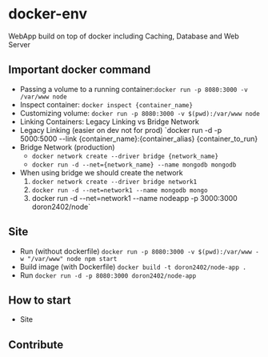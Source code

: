 # docker-env
  WebApp build on top of docker including Caching, Database and Web Server


## Important docker command
  - Passing a volume to a running container:`docker run -p 8080:3000 -v /var/www node`
  - Inspect container: `docker inspect {container_name}`
  - Customizing volume: `docker run -p 8080:3000 -v $(pwd):/var/www node`
  - Linking Containers: Legacy Linking vs Bridge Network
  - Legacy Linking (easier on dev not for prod)
  `docker run -d -p 5000:5000 --link {container_name}:{container_alias} {container_to_run}
  - Bridge Network (production)
    - `docker network create --driver bridge {network_name}`
    - `docker run -d --net={network_name} --name mongodb mongodb`
  - When using bridge we should create the network
    1. `docker network create --driver bridge network1`
    2. `docker run -d --net=network1 --name mongodb mongo`
    3. docker run -d --net=network1 --name nodeapp -p 3000:3000 doron2402/node`

## Site
  - Run (without dockerfile) `docker run -p 8080:3000 -v $(pwd):/var/www -w "/var/www" node npm start`
  - Build image (with Dockerfile) `docker build -t doron2402/node-app .`
  - Run `docker run -d -p 8080:3000 doron2402/node-app`


## How to start
  - Site


## Contribute

